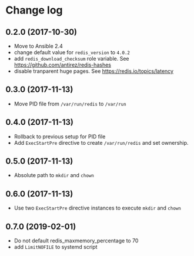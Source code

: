 # Change log

## 0.2.0 (2017-10-30)

* Move to Ansible 2.4
* change default value for `redis_version` to `4.0.2`
* add `redis_download_checksum` role variable. See https://github.com/antirez/redis-hashes
* disable tranparent huge pages. See https://redis.io/topics/latency

## 0.3.0 (2017-11-13)

* Move PID file from `/var/run/redis` to `/var/run`

## 0.4.0 (2017-11-13)

* Rollback to previous setup for PID file
* Add `ExecStartPre` directive to create `/var/run/redis` and set ownership.

## 0.5.0 (2017-11-13)

* Absolute path to `mkdir` and `chown`

## 0.6.0 (2017-11-13)

* Use two `ExecStartPre` directive instances to execute `mkdir` and `chown`

## 0.7.0 (2019-02-01)

* Do not default redis_maxmemory_percentage to 70
* add `LimitNOFILE` to systemd script

